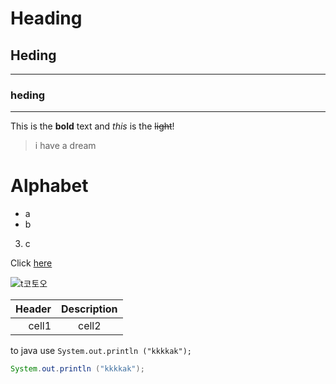# Heading 
## Heding
____
### heding
___

This is the **bold** text and *this* is the ~~light~~!

> i have a dream

# Alphabet
* a
* b
3. c

Click [here](https://www.youtube.com/watch?v=kMEb_BzyUqk)

![t코토오](https://search.pstatic.net/common/?src=http%3A%2F%2Fblogfiles.naver.net%2FMjAyMjAyMDNfMjM0%2FMDAxNjQzODgxODg1ODg3.OZugTrOFiyldqx0WihGuuVvEmEMhDwLOHcA3n5L3o4Ig.VMM2BYGmIVWijLYgZdU-0hi0_B8j9AN7d7rpdRy7l1gg.JPEG.thrhdsutpfk57%2FScreenshot%25A3%25DF2022%25A3%25AD02%25A3%25AD03%25A3%25DF184657.jpg&type=sc960_832)

|Header |Description|
|--:|:--:|
|cell1|cell2|

to java use `System.out.println ("kkkkak");`

```java
System.out.println ("kkkkak");
```
